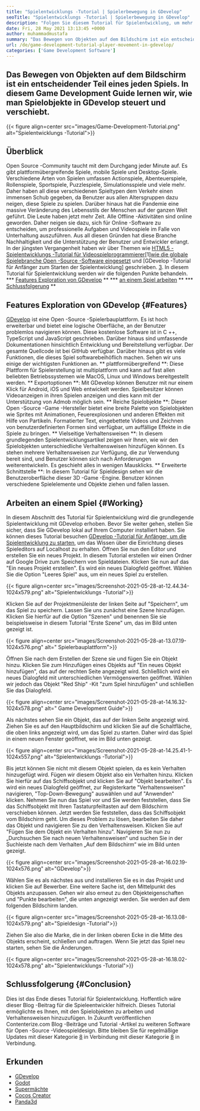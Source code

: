 ```yaml
---
title: "Spielentwicklungs -Tutorial | Spielerbewegung in GDevelop" 
seoTitle: "Spielentwicklungs -Tutorial | Spielerbewegung in GDevelop" 
description: "Folgen Sie diesem Tutorial für Spielentwicklung, um mehr über die grundlegenden Spielfunktionen zu erfahren. GDevelop ist eine kostenlose Software für die Erstellung von Spielen zum Aufbau und Veröffentlichen von Spielen." 
date: Fri, 28 May 2021 13:13:45 +0000
author: muhammadmustafa
summary: "Das Bewegen von Objekten auf dem Bildschirm ist ein entscheidender Teil eines jeden Spiels. In diesem Game Development Guide lernen wir, wie man Spielobjekte in GDevelop steuert und verschiebt." 
url: /de/game-development-tutorial-player-movement-in-gdevelop/
categories: ['Game Development Software']
---
```


## Das Bewegen von Objekten auf dem Bildschirm ist ein entscheidender Teil eines jeden Spiels. In diesem Game Development Guide lernen wir, wie man Spielobjekte in GDevelop steuert und verschiebt.

{{< figure align=center src="images/Game-Development-Tutorial.png" alt="Spielentwicklungs -Tutorial">}}


## **Überblick**
Open Source -Community taucht mit dem Durchgang jeder Minute auf. Es gibt plattformübergreifende Spiele, mobile Spiele und Desktop-Spiele. Verschiedene Arten von Spielen umfassen Actionspiele, Abenteuerspiele, Rollenspiele, Sportspiele, Puzzlespiele, Simulationsspiele und viele mehr. Daher haben all diese verschiedenen Spieltypen dem Verkehr einen immensen Schub gegeben, da Benutzer aus allen Altersgruppen dazu neigen, diese Spiele zu spielen.
Darüber hinaus hat die Pandemie eine massive Veränderung des Lebensstils der Menschen auf der ganzen Welt geführt. Die Leute haben jetzt mehr Zeit. Alle Offline -Aktivitäten sind online geworden. Daher neigen sie dazu, sich für Online -Software zu entscheiden, um professionelle Aufgaben und Videospiele im Falle von Unterhaltung auszuführen. Aus all diesen Gründen hat diese Branche Nachhaltigkeit und die Unterstützung der Benutzer und Entwickler erlangt. In der jüngsten Vergangenheit haben wir über Themen wie [HTML5 -Spielentwicklungs -Tutorial für Videospielprogrammierer][1][1][wie die globale Spielebranche Open -Source -Software eingesetzt][2] und [GDevelop -Tutorial für Anfänger zum Starten der Spielentwicklung] geschrieben. [3]. In diesem Tutorial für Spielentwicklung werden wir die folgenden Punkte behandeln.
  *** [Features Exploration von GDevelop][4] **
  *** [an einem Spiel arbeiten][5] **
  *** [Schlussfolgerung][6] **

## Features Exploration von GDevelop {#Features}
[GDevelop][7] ist eine Open -Source -Spielerbauplattform. Es ist hoch erweiterbar und bietet eine logische Oberfläche, an der Benutzer problemlos navigieren können. Diese kostenlose Software ist in C ++, TypeScript und JavaScript geschrieben. Darüber hinaus sind umfassende Dokumentationen hinsichtlich Entwicklung und Bereitstellung verfügbar. Der gesamte Quellcode ist bei GitHub verfügbar. Darüber hinaus gibt es viele Funktionen, die dieses Spiel softwarebeihöflich machen. Sehen wir uns einige der wichtigsten Funktionen an.
** plattformübergreifend **: Diese Plattform für Spielerstellung ist multiplattform und kann auf fast allen beliebten Betriebssystemen wie MacOS, Linux und Windows bereitgestellt werden.
** Exportoptionen **: Mit GDevelop können Benutzer mit nur einem Klick für Android, iOS und Web entwickelt werden. Spielbesitzer können Videoanzeigen in ihren Spielen anzeigen und dies kann mit der Unterstützung von Admob möglich sein.
** Reiche Spielobjekte **: Dieser Open -Source -Game -Hersteller bietet eine breite Palette von Spielobjekten wie Sprites mit Animationen, Feuerexplosionen und anderen Effekten mit Hilfe von Partikeln. Formatierter Text, eingebettete Videos und Zeichnen von benutzerdefinierten Formen sind verfügbar, um auffällige Effekte in die Spiele zu bringen.
** Vielseitige Verhaltensweisen **: In diesem grundlegenden Spielentwicklungsartikel zeigen wir Ihnen, wie wir den Spielobjekten unterschiedliche Verhaltensweisen hinzufügen können. Es stehen mehrere Verhaltensweisen zur Verfügung, die zur Verwendung bereit sind, und Benutzer können sich nach Anforderungen weiterentwickeln. Es geschieht alles in wenigen Mausklicks.
** Erweiterte Schnittstelle **: In diesem Tutorial für Spieldesign sehen wir die Benutzeroberfläche dieser 3D -Game -Engine. Benutzer können verschiedene Spielelemente und Objekte ziehen und fallen lassen.

## Arbeiten an einem Spiel {#Working}
In diesem Abschnitt des Tutorial für Spielentwicklung wird die grundlegende Spielentwicklung mit GDevelop erhoben. Bevor Sie weiter gehen, stellen Sie sicher, dass Sie GDevelop lokal auf Ihrem Computer installiert haben.
Sie können dieses Tutorial besuchen [GDevelop -Tutorial für Anfänger, um die Spielentwicklung zu starten][3], um das Wissen über die Einrichtung dieses Spieleditors auf Localhost zu erhalten.
Öffnen Sie nun den Editor und erstellen Sie ein neues Projekt. In diesem Tutorial erstellen wir einen Ordner auf Google Drive zum Speichern von Spieldateien. Klicken Sie nun auf das "Ein neues Projekt erstellen". Es wird ein neues Dialogfeld geöffnet. Wählen Sie die Option "Leeres Spiel" aus, um ein neues Spiel zu erstellen.

{{< figure align=center src="images/Screenshot-2021-05-28-at-12.44.34-1024x579.png" alt="Spielentwicklungs -Tutorial">}}

Klicken Sie auf der Projektmenüleiste der linken Seite auf "Speichern", um das Spiel zu speichern.
Lassen Sie uns zunächst eine Szene hinzufügen. Klicken Sie hierfür auf die Option "Szenen" und benennen Sie sie beispielsweise in diesem Tutorial "Erste Szene" um, das im Bild unten gezeigt ist.

{{< figure align=center src="images/Screenshot-2021-05-28-at-13.07.19-1024x576.png" alt=" Spielerbauplattform">}}

Öffnen Sie nach dem Erstellen der Szene sie und fügen Sie ein Objekt hinzu. Klicken Sie zum Hinzufügen eines Objekts auf "Ein neues Objekt hinzufügen", das auf der rechten Seite angezeigt wird. Schließlich wird ein neues Dialogfeld mit unterschiedlichen Vermögenswerten geöffnet. Wählen wir jedoch das Objekt "Red Ship" -Kit "zum Spiel hinzufügen" und schließen Sie das Dialogfeld.

{{< figure align=center src="images/Screenshot-2021-05-28-at-14.16.32-1024x578.png" alt=" Game Development Guide">}}

Als nächstes sehen Sie ein Objekt, das auf der linken Seite angezeigt wird. Ziehen Sie es auf den Hauptbildschirm und klicken Sie auf die Schaltfläche, die oben links angezeigt wird, um das Spiel zu starten. Daher wird das Spiel in einem neuen Fenster geöffnet, wie im Bild unten gezeigt.

{{< figure align=center src="images/Screenshot-2021-05-28-at-14.25.41-1-1024x557.png" alt="Spielentwicklungs -Tutorial">}}

Bis jetzt können Sie nicht mit diesem Objekt spielen, da es kein Verhalten hinzugefügt wird. Fügen wir diesem Objekt also ein Verhalten hinzu. Klicken Sie hierfür auf das Schiffsobjekt und klicken Sie auf "Objekt bearbeiten". Es wird ein neues Dialogfeld geöffnet, zur Registerkarte "Verhaltensweisen" navigieren, "Top-Down-Bewegung" auswählen und auf "Anwenden" klicken. Nehmen Sie nun das Spiel vor und Sie werden feststellen, dass Sie das Schiffsobjekt mit Ihren Tastaturpfeiltasten auf dem Bildschirm verschieben können. Jetzt werden Sie feststellen, dass das Schiffsobjekt vom Bildschirm geht. Um dieses Problem zu lösen, bearbeiten Sie daher das Objekt und navigieren Sie zu den Verhaltensweisen. Klicken Sie auf "Fügen Sie dem Objekt ein Verhalten hinzu". Navigieren Sie nun zu „Durchsuchen Sie nach neuen Verhaltensweisen“ und suchen Sie in der Suchleiste nach dem Verhalten „Auf dem Bildschirm“ wie im Bild unten gezeigt.

{{< figure align=center src="images/Screenshot-2021-05-28-at-16.02.19-1024x576.png" alt="GDevelop">}}

Wählen Sie es als nächstes aus und installieren Sie es in das Projekt und klicken Sie auf Bewerber. Eine weitere Sache ist, den Mittelpunkt des Objekts anzupassen. Gehen wir also erneut zu den Objekteigenschaften und "Punkte bearbeiten", die unten angezeigt werden. Sie werden auf dem folgenden Bildschirm landen.

{{< figure align=center src="images/Screenshot-2021-05-28-at-16.13.08-1024x579.png" alt="Spieldesign -Tutorial">}}

Ziehen Sie also die Marke, die in der linken oberen Ecke in die Mitte des Objekts erscheint, schließen und auftragen. Wenn Sie jetzt das Spiel neu starten, sehen Sie die Änderungen.

{{< figure align=center src="images/Screenshot-2021-05-28-at-16.18.02-1024x578.png" alt="Spielentwicklungs -Tutorial">}}


## Schlussfolgerung {#Conclusion}
Dies ist das Ende dieses Tutorial für Spielentwicklung. Hoffentlich wäre dieser Blog -Beitrag für die Spieleentwickler hilfreich. Dieses Tutorial ermöglichte es Ihnen, mit den Spielobjekten zu arbeiten und Verhaltensweisen hinzuzufügen. In Zukunft veröffentlichen Contenterize.com Blog -Beiträge und Tutorial -Artikel zu weiteren Software für Open -Source -Videospieldesign. Bitte bleiben Sie für regelmäßige Updates mit dieser Kategorie [8] in Verbindung mit dieser Kategorie [8][8] in Verbindung.

## Erkunden
  * [GDevelop][7]
  * [Godot][10]
  * [Supermächte][11]
  * [Cocos Creator][12]
  * [Panda3d][13]

  
[1]: https://blog.containerize.com/2021/05/19/html5-game-development-tutorial-for-video-game-programmers/
[2]: https://blog.containerize.com/game-development-software/how-global-gaming-market-leveraging-open-source-software/
[3]: https://blog.containerize.com/game-development-software/de/game-development-tutorial-player-movement-in-gdevelop/
[4]: #features
[5]: #working
[6]: #Conclusion
[7]: https://products.containerize.com/game-development-software/gdevelop/
[8]: https://products.containerize.com/game-development-software/
[9]: https://www.containerize.com/
[10]: https://products.containerize.com/game-development-software/godot/
[11]: https://products.containerize.com/game-development-software/superpowers/
[12]: https://products.containerize.com/game-development-software/cocos-creator/
[13]: https://products.containerize.com/game-development-software/panda3d/
